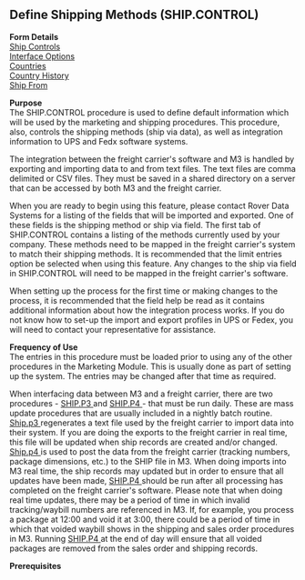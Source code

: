 ##  Define Shipping Methods (SHIP.CONTROL)

<PageHeader />

**Form Details**  
[ Ship Controls ](SHIP-CONTROL-1/README.md)   
[ Interface Options ](SHIP-CONTROL-2/README.md)   
[ Countries ](SHIP-CONTROL-3/README.md)   
[ Country History ](SHIP-CONTROL-4/README.md)   
[ Ship From ](SHIP-CONTROL-5/README.md)   

**Purpose**  
The SHIP.CONTROL procedure is used to define default information which will be
used by the marketing and shipping procedures. This procedure, also, controls
the shipping methods (ship via data), as well as integration information to
UPS and Fedx software systems.  
  
The integration between the freight carrier's software and M3 is handled by
exporting and importing data to and from text files. The text files are comma
delimited or CSV files. They must be saved in a shared directory on a server
that can be accessed by both M3 and the freight carrier.  
  
When you are ready to begin using this feature, please contact Rover Data
Systems for a listing of the fields that will be imported and exported. One of
these fields is the shipping method or ship via field. The first tab of
SHIP.CONTROL contains a listing of the methods currently used by your company.
These methods need to be mapped in the freight carrier's system to match their
shipping methods. It is recommended that the limit entries option be selected
when using this feature. Any changes to the ship via field in SHIP.CONTROL
will need to be mapped in the freight carrier's software.  
  
When setting up the process for the first time or making changes to the
process, it is recommended that the field help be read as it contains
additional information about how the integration process works. If you do not
know how to set-up the import and export profiles in UPS or Fedex, you will
need to contact your representative for assistance.

**Frequency of Use**  
The entries in this procedure must be loaded prior to using any of the other
procedures in the Marketing Module. This is usually done as part of setting up
the system. The entries may be changed after that time as required.  
  
When interfacing data between M3 and a freight carrier, there are two procedures - [ SHIP.P3 ](SHIP-P3/README.md) and [ SHIP.P4 ](../SHIP-P4/README.md) \- that must be run daily. These are mass update procedures that are usually included in a nightly batch routine. [ Ship.p3 ](Ship-p3/README.md) regenerates a text file used by the freight carrier to import data into their system. If you are doing the exports to the freight carrier in real time, this file will be updated when ship records are created and/or changed. [ Ship.p4 ](../Ship-p4/README.md) is used to post the data from the freight carrier (tracking numbers, package dimensions, etc.) to the SHIP file in M3. When doing imports into M3 real time, the ship records may updated but in order to ensure that all updates have been made, [ SHIP.P4 ](../SHIP-P4/README.md) should be run after all processing has completed on the freight carrier's software. Please note that when doing real time updates, there may be a period of time in which invalid tracking/waybill numbers are referenced in M3. If, for example, you process a package at 12:00 and void it at 3:00, there could be a period of time in which that voided waybill shows in the shipping and sales order procedures in M3. Running [ SHIP.P4 ](../SHIP-P4/README.md) at the end of day will ensure that all voided packages are removed from the sales order and shipping records. 

**Prerequisites**  

<badge text= "Version 8.10.57" vertical="middle" />

<PageFooter />